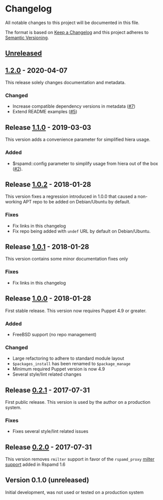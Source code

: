 # Changelog
All notable changes to this project will be documented in this file.

The format is based on [Keep a Changelog](http://keepachangelog.com/en/1.0.0/)
and this project adheres to [Semantic Versioning](http://semver.org/spec/v2.0.0.html).

## [Unreleased]

## [1.2.0] - 2020-04-07
This release solely changes documentation and metadata.

### Changed
- Increase compatible dependency versions in metadata ([#7])
- Extend README examples ([#5])

## Release [1.1.0] - 2019-03-03
This version adds a convenience parameter for simplified hiera usage.

### Added
- $rspamd::config parameter to simplify usage from hiera out of the box ([#2]).

## Release [1.0.2] - 2018-01-28
This version fixes a regression introduced in 1.0.0 that caused a non-working
APT repo to be added on Debian/Ubuntu by default.

### Fixes
- Fix links in this changelog
- Fix repo being added with `undef` URL by default on Debian/Ubuntu.

## Release [1.0.1] - 2018-01-28
This version contains some minor documentation fixes only

### Fixes
- Fix links in this changelog

## Release [1.0.0] - 2018-01-28
First stable release. This version now requires Puppet 4.9 or greater.

### Added
- FreeBSD support (no repo management)

### Changed
- Large refactoring to adhere to standard module layout
- `$packages_install` has been renamed to `$package_manage`
- Minimum required Puppet version is now 4.9
- Several style/lint related changes

## Release [0.2.1] - 2017-07-31
First public release. This version is used by the author on a production system.

### Fixes
- Fixes several style/lint related issues

## Release [0.2.0] - 2017-07-31
This version removes `rmilter` support in favor of the `rspamd_proxy` [milter support](https://rspamd.com/doc/workers/rspamd_proxy.html) added in Rspamd 1.6

## Version 0.1.0 (unreleased)
Initial development, was not used or tested on a production system

[Unreleased]: https://github.com/oxc/puppet-rspamd/compare/v1.2.0...HEAD
[1.2.0]: https://github.com/oxc/puppet-rspamd/compare/v1.1.0...v1.2.0
[1.1.0]: https://github.com/oxc/puppet-rspamd/compare/v1.0.2...v1.1.0
[1.0.2]: https://github.com/oxc/puppet-rspamd/compare/v1.0.1...v1.0.2
[1.0.1]: https://github.com/oxc/puppet-rspamd/compare/v1.0.0...v1.0.1
[1.0.0]: https://github.com/oxc/puppet-rspamd/compare/v0.2.1...v1.0.0
[0.2.1]: https://github.com/oxc/puppet-rspamd/compare/v0.2.0...v0.2.1
[0.2.0]: https://github.com/oxc/puppet-rspamd/compare/1980687...v0.2.0
[#7]: https://github.com/oxc/puppet-rspamd/pull/7
[#5]: https://github.com/oxc/puppet-rspamd/issues/5
[#2]: https://github.com/oxc/puppet-rspamd/pull/2
